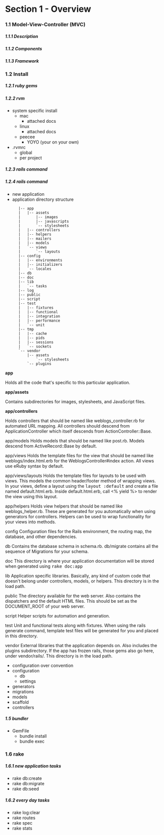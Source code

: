 # Section 1 - Overview

### 1.1 Model-View-Controller (MVC)
##### 1.1.1 Description 
##### 1.1.2 Components
##### 1.1.3 Framework


### 1.2 Install
##### 1.2.1 ruby gems
##### 1.2.2 rvm
   - system specific install 
     - mac
       - attached docs
     - linux
       - attached docs
     - peecee 
       - YOYO (your on your own)
   - .rvmrc 
     - global
     - per project                          

##### 1.2.3 rails command
##### 1.2.4 rails command
- new application
- application directory structure

```
      |-- app
      |   |-- assets
      |       |-- images
      |       |-- javascripts
      |       `-- stylesheets
      |   |-- controllers
      |   |-- helpers
      |   |-- mailers
      |   |-- models
      |   `-- views
      |       `-- layouts
      |-- config
      |   |-- environments
      |   |-- initializers
      |   `-- locales
      |-- db
      |-- doc
      |-- lib
      |   `-- tasks
      |-- log
      |-- public
      |-- script
      |-- test
      |   |-- fixtures
      |   |-- functional
      |   |-- integration
      |   |-- performance
      |   `-- unit
      |-- tmp
      |   |-- cache
      |   |-- pids
      |   |-- sessions
      |   `-- sockets
      `-- vendor
          |-- assets
              `-- stylesheets
          `-- plugins
```


**app** 

Holds all the code that's specific to this particular application.

**app/assets**

Contains subdirectories for images, stylesheets, and JavaScript files.

**app/controllers**

Holds controllers that should be named like weblogs_controller.rb for
automated URL mapping. All controllers should descend from
ApplicationController which itself descends from ActionController::Base.

app/models
Holds models that should be named like post.rb. Models descend from
ActiveRecord::Base by default.

app/views
Holds the template files for the view that should be named like
weblogs/index.html.erb for the WeblogsController#index action. All views use
eRuby syntax by default.

app/views/layouts
Holds the template files for layouts to be used with views. This models the
common header/footer method of wrapping views. In your views, define a layout
using the <tt>layout :default</tt> and create a file named default.html.erb.
Inside default.html.erb, call <% yield %> to render the view using this
layout.

app/helpers
Holds view helpers that should be named like weblogs_helper.rb. These are
generated for you automatically when using generators for controllers.
Helpers can be used to wrap functionality for your views into methods.

config
Configuration files for the Rails environment, the routing map, the database,
and other dependencies.

db
Contains the database schema in schema.rb. db/migrate contains all the
sequence of Migrations for your schema.

doc
This directory is where your application documentation will be stored when
generated using <tt>rake doc:app</tt>

lib
Application specific libraries. Basically, any kind of custom code that
doesn't belong under controllers, models, or helpers. This directory is in
the load path.

public
The directory available for the web server. Also contains the dispatchers and the
default HTML files. This should be set as the DOCUMENT_ROOT of your web
server.

script
Helper scripts for automation and generation.

test
Unit and functional tests along with fixtures. When using the rails generate
command, template test files will be generated for you and placed in this
directory.

vendor
External libraries that the application depends on. Also includes the plugins
subdirectory. If the app has frozen rails, those gems also go here, under
vendor/rails/. This directory is in the load path.


- configuration over convention
- configuration 
  - db 
  - settings
- generators
- migrations
- models
- scaffold
- controllers

##### 1.5 bundler
- GemFile
  - bundle install
  - bundle exec <app>

### 1.6 rake
##### 1.6.1 new application tasks
- rake db:create
- rake db:migrate
- rake db:seed    

##### 1.6.2 every day tasks 
- rake log:clear
- rake routes
- rake spec 
- rake stats    

